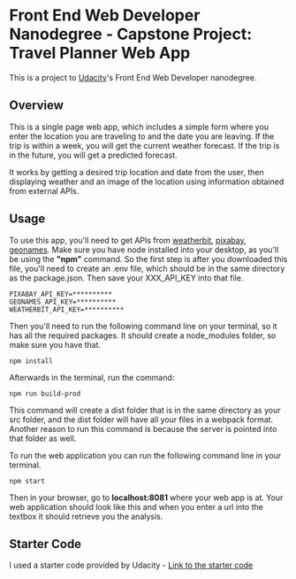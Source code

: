 # Front End Web Developer Nanodegree - Capstone Project: Travel Planner Web App

This is a project to [Udacity](https://www.udacity.com/us)'s Front End Web Developer nanodegree.

## Overview

This is a single page web app, which includes a simple form where you enter the location you are traveling to and the date you are leaving. If the trip is within a week, you will get the current weather forecast. If the trip is in the future, you will get a predicted forecast.

It works by getting a desired trip location and date from the user, then displaying weather and an image of the location using information obtained from external APIs.

## Usage
To use this app, you'll need to get APIs from <a href="https://www.weatherbit.io/account/dashboard">weatherbit</a>, <a href="https://pixabay.com/api/docs/">pixabay</a>, <a href="https://www.geonames.org/export/geonames-search.html">geonames</a>. Make sure you have node installed into your desktop, as you'll be using the **"npm"** command. So the first step is after you downloaded this file, you'll need to create an .env file, which should be in the same directory as the package.json. Then save your XXX_API_KEY into that file.

````
PIXABAY_API_KEY=**********
GEONAMES_API_KEY=**********
WEATHERBIT_API_KEY=**********
````

Then you'll need to run the following command line on your terminal, so it has all the required packages. It should create a node_modules folder, so make sure you have that.

````
npm install
````

Afterwards in the terminal, run the command:

````
npm run build-prod
````

This command will create a dist folder that is in the same directory as your src folder, and the dist folder will have all your files in a webpack format. Another reason to run this command is because the server is pointed into that folder as well.


To run the web application you can run the following command line in your terminal.
````
npm start
````
Then in your browser, go to **localhost:8081** where your web app is at. Your web application should look like this and when you enter a url into the textbox it should retrieve you the analysis.

## Starter Code

I used a starter code provided by Udacity - <a href="https://github.com/udacity/fend/tree/refresh-2019" target="_blank">Link to the starter code</a>
